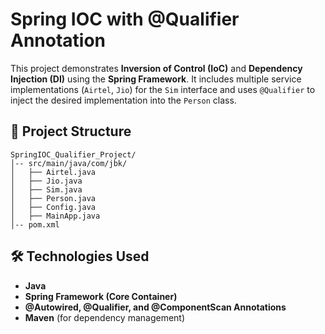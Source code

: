 # Spring IOC with @Qualifier Annotation

This project demonstrates **Inversion of Control (IoC)** and **Dependency Injection (DI)** using the **Spring Framework**. It includes multiple service implementations (`Airtel`, `Jio`) for the `Sim` interface and uses `@Qualifier` to inject the desired implementation into the `Person` class.

## 📂 Project Structure

```
SpringIOC_Qualifier_Project/
│-- src/main/java/com/jbk/
│   ├── Airtel.java
│   ├── Jio.java
│   ├── Sim.java
│   ├── Person.java
│   ├── Config.java
│   ├── MainApp.java
│-- pom.xml
```

## 🛠 Technologies Used

- **Java**
- **Spring Framework (Core Container)**
- **@Autowired, @Qualifier, and @ComponentScan Annotations**
- **Maven** (for dependency management)

